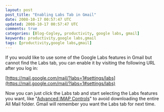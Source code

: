 ```yaml
---           
layout: post
post_title: "Enabling Labs Tab in Gmail"
date: 2008-10-17 00:57:47 UTC
updated: 2008-10-17 00:57:47 UTC
comments: true
categories: [Blog-Cogley, productivity, google labs, gmail]
keywords: productivity,google labs,gmail
tags: [productivity,google labs,gmail]
---
```

 

If you would like to use some of the Google Labs features in Gmail but cannot find the Labs tab, you can enable it by visiting the following URL after you log in: 


[https://mail.google.com/mail/?labs=1#settings/labs](https://mail.google.com/mail/?labs=1#settings/labs)


Now you can just click the Labs tab and start selecting the Labs features you want, like "[Advanced IMAP Controls](http://rick.cogley.info/blog/index.php?id=2357202560465833445)" to avoid downloading the entire All Mail folder. Gmail will remember you want the Labs tab for next time.  


